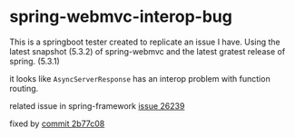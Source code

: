 # spring-webmvc-interop-bug

This is a springboot tester created to replicate an issue I have. Using the latest snapshot (5.3.2) of spring-webmvc and the latest gratest release of spring. (5.3.1)

it looks like `AsyncServerResponse` has an interop problem with function routing.

related issue in spring-framework [issue 26239](https://github.com/spring-projects/spring-framework/issues/26239)

fixed by [commit 2b77c08](https://github.com/spring-projects/spring-framework/commit/2b77c08e09d978d35cfc85584972ce8a0270fd45)
